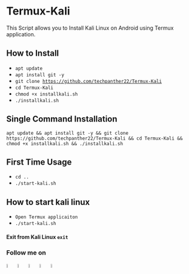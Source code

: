 # Termux-Kali
This Script allows you to Install Kali Linux on Android using Termux application.

## How to Install
- <code>apt update </code>
- <code>apt install git -y</code>
- <code>git clone https://github.com/techpanther22/Termux-Kali</code>
- <code>cd Termux-Kali</code>
- <code>chmod +x installkali.sh</code>
- <code>./installkali.sh</code>

## Single Command Installation
<pre><code>apt update && apt install git -y && git clone https://github.com/techpanther22/Termux-Kali && cd Termux-Kali && chmod +x installkali.sh && ./installkali.sh</code></pre>

## First Time Usage
- <code>cd ..</code>
- <code>./start-kali.sh</code>

## How to start kali linux
- <code>Open Termux applicaiton</code>
- <code>./start-kali.sh</code>

#### Exit from Kali Linux <code>exit</code>

### Follow me on 
<a href="https://github.com/techpanther22"><img src="https://camo.githubusercontent.com/6db5a07d93819ee616798a5448d0b1c1746f6b45/68747470733a2f2f6564656e742e6769746875622e696f2f537570657254696e7949636f6e732f696d616765732f706e672f6769746875622e706e67" alt="Github" width="5%"></a>
<a href="https://www.instagram.com/techpanther/"><img src="https://camo.githubusercontent.com/68ff38b86f01b428567dcc406116e23728245f4e/68747470733a2f2f6564656e742e6769746875622e696f2f537570657254696e7949636f6e732f696d616765732f7376672f696e7374616772616d2e737667" alt="Instagram" width="5%"></a>
<a href="https://www.youtube.com/techpanther"><img src="https://camo.githubusercontent.com/0f31a4f7adb78461ca03dfaad4a138eedf0d14e0/68747470733a2f2f6564656e742e6769746875622e696f2f537570657254696e7949636f6e732f696d616765732f7376672f796f75747562652e737667" alt="Youtube" width="5%"></a>
<a href="https://www.facebook.com/techpanther22"><img src="https://camo.githubusercontent.com/e6d2040c65e8c6f4da10db72436cf9a1196e43ae/68747470733a2f2f6564656e742e6769746875622e696f2f537570657254696e7949636f6e732f696d616765732f7376672f66616365626f6f6b2e737667" alt="Facebook" width="5%"></a>
<a href="https://techpanther.in"><img src="https://camo.githubusercontent.com/f04204907e15a5b57cacd62b46bd7eaddf481713/68747470733a2f2f6564656e742e6769746875622e696f2f537570657254696e7949636f6e732f696d616765732f7376672f626c6f676765722e737667" alt="Webbsite" width="5%"></a>
